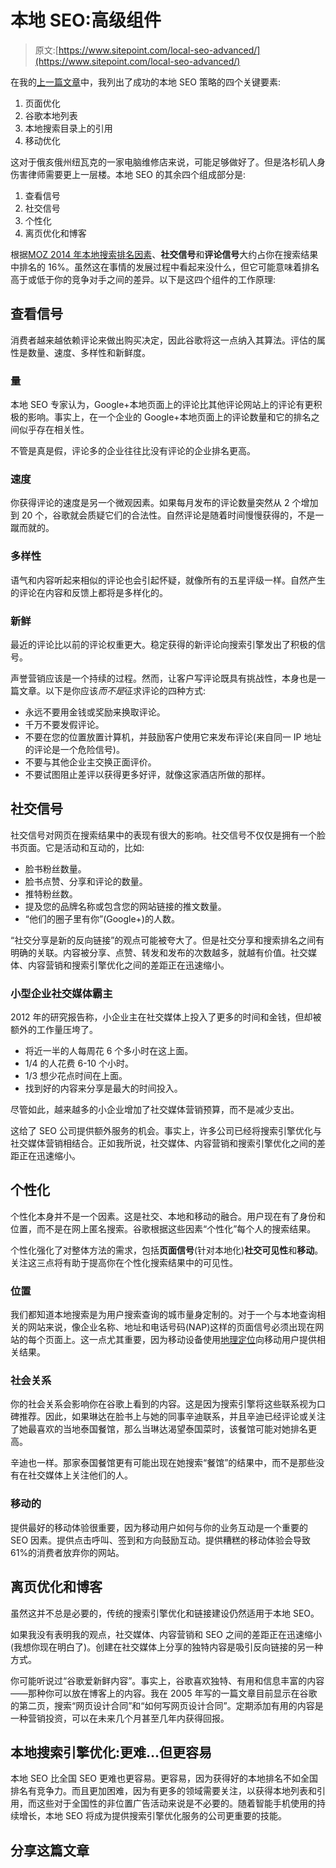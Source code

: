 # 本地 SEO:高级组件

> 原文:[https://www.sitepoint.com/local-seo-advanced/](https://www.sitepoint.com/local-seo-advanced/)

在我的[上一篇文章](https://www.sitepoint.com/basics-local-seo/)中，我列出了成功的本地 SEO 策略的四个关键要素:

1.  页面优化
2.  谷歌本地列表
3.  本地搜索目录上的引用
4.  移动优化

这对于俄亥俄州纽瓦克的一家电脑维修店来说，可能足够做好了。但是洛杉矶人身伤害律师需要更上一层楼。本地 SEO 的其余四个组成部分是:

1.  查看信号
2.  社交信号
3.  个性化
4.  离页优化和博客

根据[MOZ 2014 年本地搜索排名因素](http://moz.com/local-search-ranking-factors)、**社交信号**和**评论信号**大约占你在搜索结果中排名的 16%。虽然这在事情的发展过程中看起来没什么，但它可能意味着排名高于或低于你的竞争对手之间的差异。以下是这四个组件的工作原理:

## 查看信号

消费者越来越依赖评论来做出购买决定，因此谷歌将这一点纳入其算法。评估的属性是数量、速度、多样性和新鲜度。

### 量

本地 SEO 专家认为，Google+本地页面上的评论比其他评论网站上的评论有更积极的影响。事实上，在一个企业的 Google+本地页面上的评论数量和它的排名之间似乎存在相关性。

不管是真是假，评论多的企业往往比没有评论的企业排名更高。

### 速度

你获得评论的速度是另一个微观因素。如果每月发布的评论数量突然从 2 个增加到 20 个，谷歌就会质疑它们的合法性。自然评论是随着时间慢慢获得的，不是一蹴而就的。

### 多样性

语气和内容听起来相似的评论也会引起怀疑，就像所有的五星评级一样。自然产生的评论在内容和反馈上都将是多样化的。

### 新鲜

最近的评论比以前的评论权重更大。稳定获得的新评论向搜索引擎发出了积极的信号。

声誉营销应该是一个持续的过程。然而，让客户写评论既具有挑战性，本身也是一篇文章。以下是你应该*而不是*征求评论的四种方式:

*   永远不要用金钱或奖励来换取评论。
*   千万不要发假评论。
*   不要在您的位置放置计算机，并鼓励客户使用它来发布评论(来自同一 IP 地址的评论是一个危险信号)。
*   不要与其他企业主交换正面评价。
*   不要试图阻止差评以获得更多好评，就像这家酒店所做的那样。

## 社交信号

社交信号对网页在搜索结果中的表现有很大的影响。社交信号不仅仅是拥有一个脸书页面。它是活动和互动的，比如:

*   脸书粉丝数量。
*   脸书点赞、分享和评论的数量。
*   推特粉丝数。
*   提及您的品牌名称或包含您的网站链接的推文数量。
*   “他们的圈子里有你”(Google+)的人数。

“社交分享是新的反向链接”的观点可能被夸大了。但是社交分享和搜索排名之间有明确的关联。内容被分享、点赞、转发和发布的次数越多，就越有价值。社交媒体、内容营销和搜索引擎优化之间的差距正在迅速缩小。

### 小型企业社交媒体霸主

2012 年的研究报告称，小企业主在社交媒体上投入了更多的时间和金钱，但却被额外的工作量压垮了。

*   将近一半的人每周花 6 个多小时在这上面。
*   1/4 的人花费 6-10 个小时。
*   1/3 想少花点时间在上面。
*   找到好的内容来分享是最大的时间投入。

尽管如此，越来越多的小企业增加了社交媒体营销预算，而不是减少支出。

这给了 SEO 公司提供额外服务的机会。事实上，许多公司已经将搜索引擎优化与社交媒体营销相结合。正如我所说，社交媒体、内容营销和搜索引擎优化之间的差距正在迅速缩小。

## 个性化

个性化本身并不是一个因素。这是社交、本地和移动的融合。用户现在有了身份和位置，而不是在网上匿名搜索。谷歌根据这些因素“个性化”每个人的搜索结果。

个性化强化了对整体方法的需求，包括**页面信号**(针对本地化)**社交可见性**和**移动**。关注这三点将有助于提高你在个性化搜索结果中的可见性。

### 位置

我们都知道本地搜索是为用户搜索查询的城市量身定制的。对于一个与本地查询相关的网站来说，像企业名称、地址和电话号码(NAP)这样的页面信号必须出现在网站的每个页面上。这一点尤其重要，因为移动设备使用[地理定位](http://www.onbile.com/info/geolocation-on-mobile-device/)向移动用户提供相关结果。

### 社会关系

你的社会关系会影响你在谷歌上看到的内容。这是因为搜索引擎将这些联系视为口碑推荐。因此，如果琳达在脸书上与她的同事辛迪联系，并且辛迪已经评论或关注了她最喜欢的当地泰国餐馆，那么当琳达渴望泰国菜时，该餐馆可能对她排名更高。

辛迪也一样。那家泰国餐馆更有可能出现在她搜索“餐馆”的结果中，而不是那些没有在社交媒体上关注他们的人。

### 移动的

提供最好的移动体验很重要，因为移动用户如何与你的业务互动是一个重要的 SEO 因素。提供点击呼叫、签到和方向鼓励互动。提供糟糕的移动体验会导致 61%的消费者放弃你的网站。

## 离页优化和博客

虽然这并不总是必要的，传统的搜索引擎优化和链接建设仍然适用于本地 SEO。

如果我没有表明我的观点，社交媒体、内容营销和 SEO 之间的差距正在迅速缩小(我想你现在明白了)。创建在社交媒体上分享的独特内容是吸引反向链接的另一种方式。

你可能听说过“谷歌爱新鲜内容”。事实上，谷歌喜欢独特、有用和信息丰富的内容——那种你可以放在博客上的内容。我在 2005 年写的一篇文章目前显示在谷歌的第二页，搜索“网页设计合同”和“如何写网页设计合同”。定期添加有用的内容是一种营销投资，可以在未来几个月甚至几年内获得回报。

## 本地搜索引擎优化:更难…但更容易

本地 SEO 比全国 SEO 更难也更容易。更容易，因为获得好的本地排名不如全国排名有竞争力。而且更加困难，因为有更多的领域需要关注，以获得本地列表和引用，而这些对于全国性的非位置广告活动来说是不必要的。随着智能手机使用的持续增长，本地 SEO 将成为提供搜索引擎优化服务的公司更重要的技能。

## 分享这篇文章